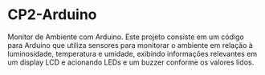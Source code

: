 # CP2-Arduino

Monitor de Ambiente com Arduino.
Este projeto consiste em um código para Arduino que utiliza sensores para monitorar o ambiente em relação à luminosidade, temperatura e umidade, exibindo informações relevantes em um display LCD e acionando LEDs e um buzzer conforme os valores lidos.
